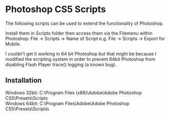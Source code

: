Photoshop CS5 Scripts
================================

The following scripts can be used to extend the functionality of Photoshop.

Install them in Scripts folder then access them via the Filemenu within Photoshop: File -> Scripts -> Name of Script e.g. File -> Scripts -> Export for Mobile.

I couldn't get it working in 64 bit Photoshop but that might be because I modified the scripting system in order to prevent 64bit Photoshop from disabling Flash Player trace() logging (a known bug).


Installation
-------------------------

Windows 32bit: C:\Program Files (x86)\Adobe\Adobe Photoshop CS5\Presets\Scripts\
Windows 64bit: C:\Program Files\Adobe\Adobe Photoshop CS5\Presets\Scripts\